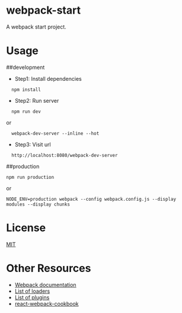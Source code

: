 # webpack-start
A webpack start project.

# Usage
##development
* Step1: Install dependencies
```shell
  npm install
```

  * Step2: Run server
```shell
  npm run dev
```
  or
```shell
  webpack-dev-server --inline --hot
```

  * Step3: Visit url
```shell
  http://localhost:8080/webpack-dev-server
```

##production
```shell
npm run production
```
or
``` shell
NODE_ENV=production webpack --config webpack.config.js --display modules --display chunks
```

# License

[MIT](http://www.opensource.org/licenses/mit-license.php)

# Other Resources
* [Webpack documentation](http://webpack.github.io/docs/)
* [List of loaders](http://webpack.github.io/docs/list-of-loaders.html)
* [List of plugins](http://webpack.github.io/docs/list-of-plugins.html)
* [react-webpack-cookbook](christianalfoni.github.io/react-webpack-cookbook/)